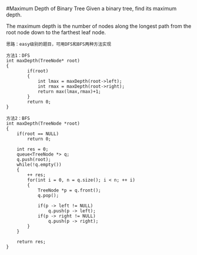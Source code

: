 #Maximum Depth of Binary Tree
Given a binary tree, find its maximum depth.

The maximum depth is the number of nodes along the longest path from the root node down to the farthest leaf node.

```
思路：easy级别的题目，可用DFS和BFS两种方法实现

方法1：DFS
int maxDepth(TreeNode* root)
{
        if(root)
        {
            int lmax = maxDepth(root->left);
            int rmax = maxDepth(root->right);
            return max(lmax,rmax)+1;
        }
        return 0;
}

方法2：BFS
int maxDepth(TreeNode *root)
{
    if(root == NULL)
        return 0;

    int res = 0;
    queue<TreeNode *> q;
    q.push(root);
    while(!q.empty())
    {
        ++ res;
        for(int i = 0, n = q.size(); i < n; ++ i)
        {
            TreeNode *p = q.front();
            q.pop();

            if(p -> left != NULL)
                q.push(p -> left);
            if(p -> right != NULL)
                q.push(p -> right);
        }
    }

    return res;
}
```